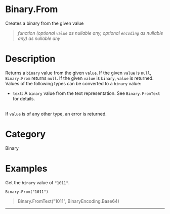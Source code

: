 # Binary.From
Creates a binary from the given value
> _function (optional <code>value</code> as nullable any, optional <code>encoding</code> as nullable any) as nullable any_

# Description 
Returns a <code>binary</code> value from the given <code>value</code>. If the given <code>value</code> is <code>null</code>, <code>Binary.From</code> returns <code>null</code>.  If the given <code>value</code> is <code>binary</code>, <code>value</code> is returned. Values of the following types can be converted to a <code>binary</code> value:
      <ul>
        <li><code>text</code>: A <code>binary</code> value from the text representation. See <code>Binary.FromText</code> for details.</li>        
      </ul>
If <code>value</code> is of any other type, an error is returned.
# Category 
Binary
# Examples 
Get the <code>binary</code> value of <code>"1011"</code>.
```
Binary.From("1011")
```
> Binary.FromText("1011", BinaryEncoding.Base64)
***
